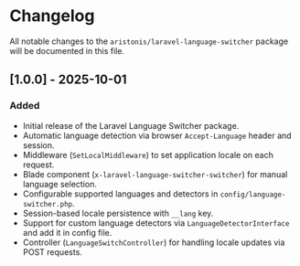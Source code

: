 # Changelog

All notable changes to the `aristonis/laravel-language-switcher` package will be documented in this file.

## [1.0.0] - 2025-10-01

### Added

- Initial release of the Laravel Language Switcher package.
- Automatic language detection via browser `Accept-Language` header and session.
- Middleware (`SetLocalMiddleware`) to set application locale on each request.
- Blade component (`x-laravel-language-switcher-switcher`) for manual language selection.
- Configurable supported languages and detectors in `config/language-switcher.php`.
- Session-based locale persistence with `__lang` key.
- Support for custom language detectors via `LanguageDetectorInterface` and add it in config file.
- Controller (`LanguageSwitchController`) for handling locale updates via POST requests.
